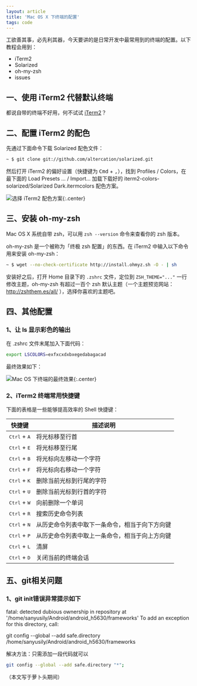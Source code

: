 ```yaml
---
layout: article
title: 'Mac OS X 下终端的配置'
tags: code
---
```


工欲善其事，必先利其器，今天要讲的是日常开发中最常用到的终端的配置。以下教程会用到：

* iTerm2
* Solarized
* oh-my-zsh
* issues

## 一、使用 iTerm2 代替默认终端

都说自带的终端不好用，何不试试 [iTerm2](https://www.iterm2.com/)？

## 二、配置 iTerm2 的配色

先通过下面命令下载 Solarized 配色文件：

~~~sh
~ $ git clone git://github.com/altercation/solarized.git
~~~

然后打开 iTerm2 的偏好设置（快捷键为 <kbd>Cmd</kbd> + <kbd>,</kbd>），找到 Profiles / Colors，在最下面的 Load Presets ... / Import... 加载下载好的 iterm2-colors-solarized/Solarized Dark.itermcolors 配色方案。


![选择 iTerm2 配色方案]({{site.img_url}}/2014-iterm-preference.jpg){:.center}


## 三、安装 oh-my-zsh

Mac OS X 系统自带 zsh，可以用 `zsh --version` 命令来查看你的 zsh 版本。

oh-my-zsh 是一个被称为「终极 zsh 配置」的东西。在 iTerm2 中输入以下命令用来安装 oh-my-zsh：

~~~sh
~ $ wget --no-check-certificate http://install.ohmyz.sh -O - | sh
~~~

安装好之后，打开 Home 目录下的 `.zshrc` 文件，定位到 `ZSH_THEME="..."` 一行修改主题，oh-my-zsh 有超过一百个 zsh 默认主题（一个主题预览网站：http://zshthem.es/all/ ），选择你喜欢的主题吧。

## 四、其他配置

### 1、让 ls 显示彩色的输出

在 .zshrc 文件末尾加入下面代码：

~~~sh
export LSCOLORS=exfxcxdxbxegedabagacad
~~~

最终效果如下：


![Mac OS 下终端的最终效果]({{site.img_url}}/2014-mac-os-terminal.jpg){:.center}


### 2、iTerm2 终端常用快捷键

下面的表格是一些能够提高效率的 Shell 快捷键：

| 快捷键                          | 描述说明                                       |
| ------------------------------  | --------------------------------------------- |
| <kbd>Ctrl</kbd> + <kbd>A</kbd>  | 将光标移至行首                                 |
| <kbd>Ctrl</kbd> + <kbd>E</kbd>  | 将光标移至行尾                                 |
| <kbd>Ctrl</kbd> + <kbd>B</kbd>  | 将光标向左移动一个字符                          |
| <kbd>Ctrl</kbd> + <kbd>F</kbd>  | 将光标向右移动一个字符                          |
| <kbd>Ctrl</kbd> + <kbd>K</kbd>  | 删除当前光标到行尾的字符                        |
| <kbd>Ctrl</kbd> + <kbd>U</kbd>  | 删除当前光标到行首的字符                        |
| <kbd>Ctrl</kbd> + <kbd>W</kbd>  | 向前删除一个单词                               |
| <kbd>Ctrl</kbd> + <kbd>R</kbd>  | 搜索历史命令列表                               |
| <kbd>Ctrl</kbd> + <kbd>N</kbd>  | 从历史命令列表中取下一条命令，相当于向下方向键    |
| <kbd>Ctrl</kbd> + <kbd>P</kbd>  | 从历史命令列表中取上一条命令，相当于向上方向键    |
| <kbd>Ctrl</kbd> + <kbd>L</kbd>  | 清屏                                           |
| <kbd>Ctrl</kbd> + <kbd>D</kbd>  | 关闭当前的终端会话                              |


## 五、git相关问题

### 1、git init错误异常提示如下


fatal: detected dubious ownership in repository at '/home/sanyusily/Android/android_h5630/frameworks'
To add an exception for this directory, call:

git config --global --add safe.directory /home/sanyusily/Android/android_h5630/frameworks

解决方法：只需添加一段代码就可以
~~~sh
git config --global --add safe.directory "*";
~~~

（本文写于萝卜头期间）
